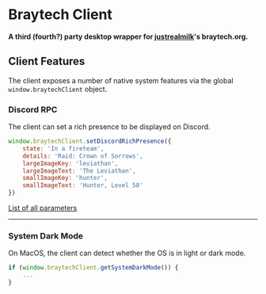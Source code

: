 # Braytech Client

**A third (fourth?) party desktop wrapper for [justrealmilk](https://github.com/justrealmilk)'s braytech.org.**

## Client Features

The client exposes a number of native system features via the global `window.braytechClient` object.

### Discord RPC

The client can set a rich presence to be displayed on Discord. 

```javascript
window.braytechClient.setDiscordRichPresence({
    state: 'In a fireteam',
    details: 'Raid: Crown of Sorrows',
    largeImageKey: 'leviathan',
    largeImageText: 'The Leviathan',
    smallImageKey: 'hunter',
    smallImageText: 'Hunter, Level 50'
})
```
[List of all parameters](https://discordapp.com/developers/docs/rich-presence/how-to#updating-presence-update-presence-payload-fields)

---

### System Dark Mode

On MacOS, the client can detect whether the OS is in light or dark mode.

```javascript
if (window.braytechClient.getSystemDarkMode()) {
    ...
}
```